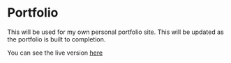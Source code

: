 Portfolio
=========

This will be used for my own personal portfolio site. This will be updated as the portfolio is built to completion.

You can see the live version [here](http://www.caleb-cox.com)
